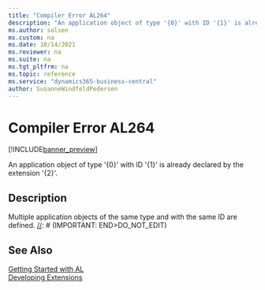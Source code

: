 ```yaml
---
title: "Compiler Error AL264"
description: "An application object of type '{0}' with ID '{1}' is already declared by the extension '{2}'."
ms.author: solsen
ms.custom: na
ms.date: 10/14/2021
ms.reviewer: na
ms.suite: na
ms.tgt_pltfrm: na
ms.topic: reference
ms.service: "dynamics365-business-central"
author: SusanneWindfeldPedersen
---
```

[//]: # (START>DO_NOT_EDIT)
[//]: # (IMPORTANT:Do not edit any of the content between here and the END>DO_NOT_EDIT.)
[//]: # (Any modifications should be made in the .xml files in the ModernDev repo.)
# Compiler Error AL264

[!INCLUDE[banner_preview](../includes/banner_preview.md)]

An application object of type '{0}' with ID '{1}' is already declared by the extension '{2}'.


## Description
Multiple application objects of the same type and with the same ID are defined.
[//]: # (IMPORTANT: END>DO_NOT_EDIT)
## See Also  
[Getting Started with AL](../devenv-get-started.md)  
[Developing Extensions](../devenv-dev-overview.md)  